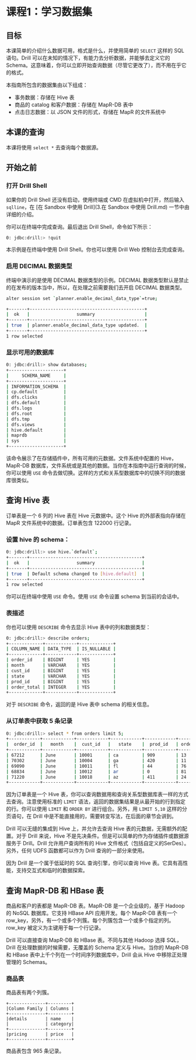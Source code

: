 # 课程1：学习数据集

## 目标

本课简单的介绍什么数据可用，格式是什么，并使用简单的 ``` SELECT ``` 这样的 SQL 语句。Drill 可以在未知的情况下，有能力去分析数据，并能够去定义它的 Schema。这意味着，你可以立即开始查询数据（尽管它更改了），而不用在乎它的格式。

本指南所包含的数据集由以下组成：

* 事务数据：存储在 Hive 表
* 商品的 catalog 和客户数据：存储在 MapR-DB 表中
* 点击日志数据：以 JSON 文件的形式，存储在 MapR 的文件系统中

## 本课的查询

本课将使用 ``` select * ``` 去查询每个数据源。

## 开始之前

### 打开 Drill Shell

如果你的 Drill Shell 还没有启动，使用终端或 CMD 在虚拟机中打开，然后输入 ``` sqlline ```，在 [在 Sandbox 中使用 Drill](3.在 Sandbox 中使用 Drill.md) 一节中由详细的介绍。

你可以在终端中完成查询。最后退出 Drill Shell，命令如下所示：
```bash
0: jdbc:drill:> !quit
```

本示例是在终端中使用 Drill Shell。你也可以使用 Drill Web 控制台去完成查询。

### 启用 DECIMAL 数据类型

终端中演示的是使用 DECIMAL 数据类型的示例。DECIMAL 数据类型默认是禁止的在发布的版本当中，所以，在处理之前需要我们去开启 DECIMAL 数据类型。
```bash
alter session set `planner.enable_decimal_data_type`=true;

+-------+--------------------------------------------+
|  ok   |                  summary                   |
+-------+--------------------------------------------+
| true  | planner.enable_decimal_data_type updated.  |
+-------+--------------------------------------------+
1 row selected
```

### 显示可用的数据库

```bash
0: jdbc:drill:> show databases;
+---------------------+
|     SCHEMA_NAME     |
+---------------------+
| INFORMATION_SCHEMA  |
| cp.default          |
| dfs.clicks          |
| dfs.default         |
| dfs.logs            |
| dfs.root            |
| dfs.tmp             |
| dfs.views           |
| hive.default        |
| maprdb              |
| sys                 |
+---------------------+
```

该命令展示了在存储插件中，所有可用的元数据。文件系统中配置的 Hive，MapR-DB 数据库，文件系统或是其他的数据。当你在本指南中运行查询的时候，你可以使用 ``` USE ``` 命令去做切换。这样的方式和关系型数据库中的切换不同的数据库很类似。

## 查询 Hive 表

订单表是一个 6 列的 Hive 表在 Hive 元数据中。这个 Hive 的外部表指向存储在 MapR 文件系统中的数据。订单表包含 122000 行记录。

### 设置 hive 的 schema：

```bash
0: jdbc:drill:> use hive.`default`;
+-------+-------------------------------------------+
|  ok   |                  summary                  |
+-------+-------------------------------------------+
| true  | Default schema changed to [hive.default]  |
+-------+-------------------------------------------+
1 row selected
```

你可以在终端中使用 ``` USE ``` 命令。使用 ``` USE ``` 命令设置 schema 到当前的会话中。

### 表描述

你也可以使用 ``` DESCRIBE ``` 命令去显示 Hive 表中的列和数据类型：

```bash
0: jdbc:drill:> describe orders;
+-------------+------------+-------------+
| COLUMN_NAME | DATA_TYPE  | IS_NULLABLE |
+-------------+------------+-------------+
| order_id    | BIGINT     | YES         |
| month       | VARCHAR    | YES         |
| cust_id     | BIGINT     | YES         |
| state       | VARCHAR    | YES         |
| prod_id     | BIGINT     | YES         |
| order_total | INTEGER    | YES         |
+-------------+------------+-------------+
```

对于 ``` DESCRIBE ``` 命令，返回的是 Hive 表中 schema 的相关信息。

### 从订单表中获取 5 条记录

```bash
0: jdbc:drill:> select * from orders limit 5;
+------------+------------+------------+------------+------------+-------------+
|  order_id  |   month    |  cust_id   |   state    |  prod_id   | order_total |
+------------+------------+------------+------------+------------+-------------+
| 67212      | June       | 10001      | ca         | 909        | 13          |
| 70302      | June       | 10004      | ga         | 420        | 11          |
| 69090      | June       | 10011      | fl         | 44         | 76          |
| 68834      | June       | 10012      | ar         | 0          | 81          |
| 71220      | June       | 10018      | az         | 411        | 24          |
+------------+------------+------------+------------+------------+-------------+
```

因为订单表是一个 Hive 表，你可以查询数据用和查询关系型数据库表一样的方式去查询。注意使用标准的 ``` LIMIT ``` 语法，返回的数据集结果是从最开始的行到指定的行。你可以使用 ``` LIMIT ``` 和 ``` ORDER BY ``` 进行组合。另外，用 ``` LIMIT 5,10 ``` 这样的分页语句，在 Drill 中是不能直接用的，需要转变写法，在后面的章节会讲到。

Drill 可以无缝的集成到 Hive 上，并允许去查询 Hive 表的元数据，无需额外的配置。对于 Drill 来说，Hive 不是先决条件。但是可以简单的作为存储插件或数据源服务于 Drill。Drill 允许用户查询所有的 Hive 文件格式（包括自定义的SerDes）。另外，任何 UDFS 函数都可以作为 Drill 查询的一部分来使用。

因为 Drill 是一个属于低延时的 SQL 查询引擎，你可以查询 Hive 表。它具有高性能，支持交互式和临时的数据探索。

## 查询 MapR-DB 和 HBase 表

商品和客户的表都是 MapR-DB 表。MapR-DB 是一个企业级的，基于 Hadoop 的 NoSQL 数据库。它支持 HBase API 应用开发。每个 MapR-DB 表有一个 row_key，另外，有一个或多个列簇。每个列簇包含一个或多个指定的列。row_key 被定义为主键用于每一个行记录。

Drill 可以直接查询 MapR-DB 和 HBase 表。不同与其他 Hadoop 选择 SQL，Drill 在处理数据的时候需要，无覆盖的 Schema 定义与 Hive。当你的 MapR-DB 和 HBase 表中上千个列在一个时间序列数据库中，Drill 会从 Hive 中移除正处理管理的 Schemas。

### 商品表

商品表有两个列簇。
```
+--------------+---------+
|Column Family | Columns |
+--------------+---------+
|details	   | name    |
|              | category|
+--------------+---------+
|pricing	   | price   |
+--------------+---------+
```
商品表包含 965 条记录。

